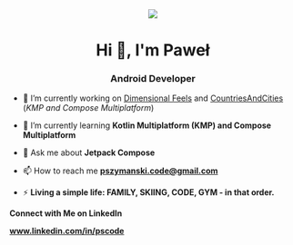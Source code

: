 <div align="center">
  <img src="https://github.com/Pablit0x/Pablit0x/assets/76017191/31a08f4d-d4a8-4c83-a9da-074fd582ab4a">
    <h1>Hi 👋, I'm Paweł</h1>
</div>

<h3 align="center">Android Developer</h3>

- 🔭 I’m currently working on [Dimensional Feels](https://github.com/Pablit0x/Dimensional-Feels) and [CountriesAndCities](https://github.com/Pablit0x/CountriesAndCities) (*KMP and Compose Multiplatform*)

- 🌱 I’m currently learning **Kotlin Multiplatform (KMP) and Compose Multiplatform**

- 💬 Ask me about **Jetpack Compose**

- 📫 How to reach me **pszymanski.code@gmail.com**

- ⚡ **Living a simple life: FAMILY, SKIING, CODE, GYM - in that order.**


**Connect with Me on LinkedIn**

**www.linkedin.com/in/pscode**

